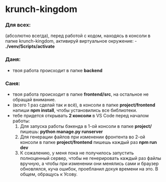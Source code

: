 # krunch-kingdom

### Для всех:
(абсолютно всегда), перед работой с кодом, находясь в консоли в папке krunch-kingdom, активируй виртуальное окружение:
    - **./venv/Scripts/activate**

### Даня:
- твоя работа происходит в папке **backend**

### Саня:
- твоя работа происходит в папке **frontend/src**, на остальное не обращай внимание.
- (всего 1 раз сделай так и всё), в консоли в папке **project/frontend** напиши **npm install**, чтобы установились все библиотеки.
- тебе придется открывать **2 консоли** в VS Code перед началом работы:
    1. Для запуска работы бэкенда в 1-ой консоли в папке **project/** пишешь: **python manage.py runserver**
    2. Для генерации файлов при изменении фронтента во 2-ой консоли в папке **project/frontend** пишешь каждый раз **npm run dev**
    3. К сожалению, у меня пока не получилось запустить полноценный сервер, чтобы не генерировать каждый раз файлы вручную, а чтобы при изменении они менялись сами и браузер обновлялся, куча ошибок, проебланил дохуя времени на это. В общем, обращусь к Усову.


